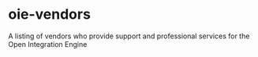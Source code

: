 # oie-vendors
A listing of vendors who provide support and professional services for the Open Integration Engine
